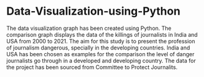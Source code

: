 # Data-Visualization-using-Python
The data visualization graph has been created using Python.
The comparison graph displays the data of the killings of journalists in India and USA from 2000 to 2021. The aim for this study is to present the profession of journalism dangerous, specially in the developing countries.
India and USA has been chosen as examples for the comparison the level of danger journalists go through in a developed and developing country.
The data for the project has been sourced from Committee to Protect Journalits.
